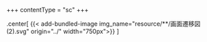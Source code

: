 +++
contentType = "sc"
+++

.center[
{{< add-bundled-image img_name="resource/**/画面遷移図(2).svg" origin="../" width="750px">}}
]